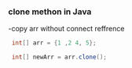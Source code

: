 ### clone methon in Java 
-copy arr without connect reffrence
```java
 int[] arr = {1 ,2 4, 5};

 int[] newArr = arr.clone();
```